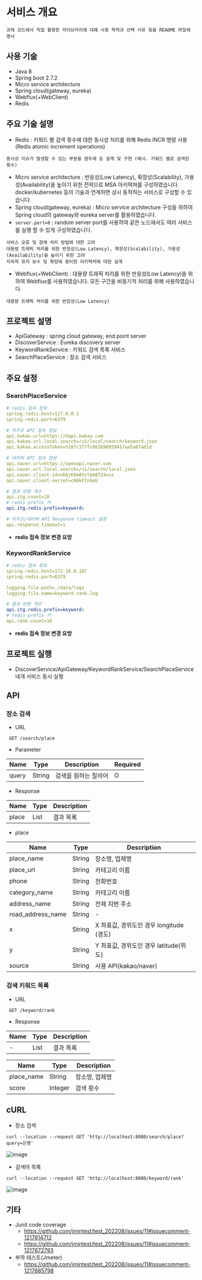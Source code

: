 # 서비스 개요

```
과제 코드에서 직접 활용한 라이브러리에 대해 사용 목적과 선택 사유 등을 README 파일에 명시
```

## 사용 기술
 * Java 8
 * Spring boot 2.7.2
 * Micro service architecture
 * Spring cloud(gateway, eureka)
 * Webflux(+WebClient)
 * Redis

## 주요 기술 설명

 * Redis : 키워드 별 검색 횟수에 대한 동시성 처리를 위해 Redis INCR 명령 사용(Redis atomic increment operations)
```
동시성 이슈가 발생할 수 있는 부분을 염두에 둔 설계 및 구현 (예시. 키워드 별로 검색된 횟수)
```
 * Micro service architecture : 반응성(Low Latency), 확장성(Scalability), 가용성(Availability)을 높이기 위한 전략으로 MSA 아키텍쳐를 구성하였습니다.
 docker/kubernetes 등의 기술과 연계하면 상시 동작하는 서비스로 구성할 수 있습니다. 
* Spring cloud(gateway, eureka) : Micro service architecture 구성을 위하여 Spring cloud의 gateway와 eureka server를 활용하였습니다.
* `server.port=0` : random server port를 사용하여 같은 노드에서도 여러 서비스를 실행 할 수 있게 구성하였습니다.
```
서비스 오류 및 장애 처리 방법에 대한 고려
대용량 트래픽 처리를 위한 반응성(Low Latency), 확장성(Scalability), 가용성(Availability)을 높이기 위한 고려
지속적 유지 보수 및 확장에 용이한 아키텍처에 대한 설계
```

 * Webflux(+WebClient) : 대용량 트래픽 처리를 위한 반응성(Low Latency)을 위하여 Webflux를 사용하였습니다. 모든 구간을 비동기적 처리를 위해 사용하였습니다.
 
 ```
 대용량 트래픽 처리를 위한 반응성(Low Latency)
 ```
 
## 프로젝트 설명
 * ApiGateway : spring cloud gateway, end point server
 * DiscoverService : Eureka discovery server
 * KeywordRankService : 키워드 검색 목록 서비스
 * SearchPlaceService : 장소 검색 서비스
 
## 주요 설정

### SearchPlaceService

```yml
# redis 접속 정보
spring.redis.host=127.0.0.1
spring.redis.port=6379

# 카카오 API 접속 정보
api.kakao.url=https://dapi.kakao.com
api.kakao.url.local.search=/v2/local/search/keyword.json
api.kakao.accessToken=5107c1f7fc6b2b98959417aa5a07ad1d

# 네이버 API 접속 정보
api.naver.url=https://openapi.naver.com
api.naver.url.local.search=/v1/search/local.json
api.naver.client-id=nRQjKOm0VztkH8T24xvx
api.naver.client-secret=cK6kFInGeU

# 결과 반환 개수
api.itg.count=10
# redis prefix 키
api.itg.redis.prefix=keyword: 

# 카카오/네이버 API Response timeout 설정
api.response.timeout=1
```
 * **redis 접속 정보 변경 요방**

### KeywordRankService

```yml
# redis 접속 정보
spring.redis.host=172.16.0.187
spring.redis.port=6379

logging.file.path=./data/logs
logging.file.name=keyword-rank.log

# 결과 반환 개수
api.itg.redis.prefix=keyword:
# redis prefix 키
api.rank.count=10
```
 * **redis 접속 정보 변경 요방**

## 프로젝트 실행
 * DiscoverService/ApiGateway/KeywordRankService/SearchPlaceService 네개 서비스 동시 실행
 
## API

### 장소 검색

* URL
```
 GET /search/place
```

* Parameter

| Name | Type | Description | Required |
| ---- | ---- | ---- | ---- |
| query | String | 검색을 원하는 질의어 | O |

* Response

| Name | Type | Description |
| ---- | ---- | ---- |
| place | List | 결과 목록 |

* place

| Name | Type | Description |
| ---- | ---- | ---- |
| place_name | String | 장소명, 업체명 |
| place_url | String | 카테고리 이름 |
| phone | String | 전화번호 |
| category_name | String | 카테고리 이름 |
| address_name | String | 전체 지번 주소 |
| road_address_name | String | - |
| x | String | X 좌표값, 경위도인 경우 longitude (경도) |
| y | String | Y 좌표값, 경위도인 경우 latitude(위도) |
| source | String | 사용 API(kakao/naver) |



### 검색 키워드 목록

* URL
```
 GET /keyword/rank
```

* Response

| Name | Type | Description |
| ---- | ---- | ---- |
| - | List | 결과 목록 |

| Name | Type | Description |
| ---- | ---- | ---- |
| place_name | String | 장소명, 업체명 |
| score | Integer | 검색 횟수 |


## cURL

* 장소 검색
```
curl --location --request GET 'http://localhost:8080/search/place?query=은행'
```
![image](https://user-images.githubusercontent.com/111035377/185112319-72da8882-bbb2-44f8-a2e9-8d01977270d4.png)


* 검색어 목록
```
curl --location --request GET 'http://localhost:8080/keyword/rank'
```
![image](https://user-images.githubusercontent.com/111035377/185112402-8b891334-5343-449b-9968-2509f7939965.png)



## 기타
 * Junit code coverage
   * https://github.com/jmintest/test_202208/issues/11#issuecomment-1217814712
   * https://github.com/jmintest/test_202208/issues/11#issuecomment-1217872793
 * 부하 테스트(Jmeter)
   *  https://github.com/jmintest/test_202208/issues/11#issuecomment-1217885798
